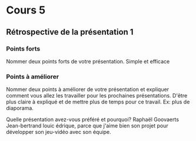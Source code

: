 # Cours 5
## Rétrospective de la présentation 1

### Points forts
Nommer deux points forts de votre présentation. 
Simple et efficace
### Points à améliorer
Nommer deux points à améliorer de votre présentation et expliquer comment vous allez les travailler pour les prochaines présentations. 
D'être plus claire à expliqué et de mettre plus de temps pour ce travail. Ex: plus de diaporama.

Quelle présentation avez-vous préféré et pourquoi? 
Raphaël Goovaerts Jean-bertrand louic édrique, parce que j'aime bien son projet pour développer son jeu-vidéo avec son équipe. 

